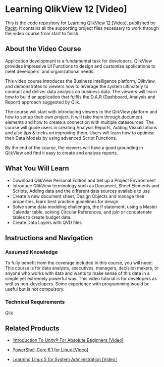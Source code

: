 # Learning QlikView 12 [Video]
This is the code repository for [Learning QlikView 12 [Video]](https://www.packtpub.com/big-data-and-business-intelligence/learning-qlikview-12-video), published by [Packt](https://www.packtpub.com/?utm_source=github). It contains all the supporting project files necessary to work through the video course from start to finish.
## About the Video Course
Application development is a fundamental task for developers. QlikView provides impressive UI Functions to design and customize applications to meet developers’ and organizational needs.

This video course introduces the Business Intelligence platform, Qlikview, and demonstrates to viewers how to leverage the system ultimately to conduct and deliver data analysis on business data. The viewers will learn how to build an application that fulfils the D.A.R (Dashboard, Analysis and Report) approach suggested by Qlik.

The course will start with introducing viewers to the QlikView platform and how to set up their own project. It will take them through document elements and how to create a connection with multiple datasources. The course will guide users in creating Analysis Reports, Adding Visualizations and also tips & tricks on improving them. Users will learn how to optimise their Data Models by using advanced Script Functions.

By the end of the course, the viewers will have a good grounding in QlikView and find it easy to create and analyse reports.

<H2>What You Will Learn</H2>
<DIV class=book-info-will-learn-text>
<UL>
<LI>Download QlikView Personal Edition and Set up a Project Environment
<LI>Introduce QlikView terminology such as Document, Sheet Elements and Scripts, Adding data and the different data sources available to use
<LI>Create a new document sheet, Design Objects and manage their properties, learn best practice guidelines for design
<LI>Solve some data modeling challenges, the If statement, using a Master Calendar table, solving Circular References, and join or concatenate tables to create budget data.
<LI>Create Data Layers with QVD files</LI></UL></DIV>

## Instructions and Navigation
### Assumed Knowledge
To fully benefit from the coverage included in this course, you will need:<br/>
This course is for data analysts, executives, managers, decision makers, or anyone who works with data and wants to make sense of this data in a simple yet extremely powerful way. This video tutorial is for developers as well as non-developers. Some experience with programming would be useful but is not compulsory.	
### Technical Requirements
Qlik

## Related Products
* [Introduction To Unity® For Absolute Beginners [Video]](https://www.packtpub.com/application-development/introduction-to-unity-for-absolute-beginners-video?utm_source=github&utm_medium=repository&utm_campaign=9781838648718)

* [PowerShell Core 6.1 for Linux [Video]](https://www.packtpub.com/virtualization-and-cloud/powershell-core-61-linux-video?utm_source=github&utm_medium=repository&utm_campaign=9781838559595)

* [Learning Linux 5 for System Administration [Video]](https://www.packtpub.com/networking-and-servers/learning-linux-5-system-administration-video?utm_source=github&utm_medium=repository&utm_campaign=9781838641634)

